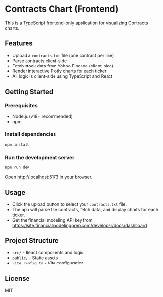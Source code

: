 # Contracts Chart (Frontend)

This is a TypeScript frontend-only application for visualizing Contracts charts.

## Features

- Upload a `contracts.txt` file (one contract per line)
- Parse contracts client-side
- Fetch stock data from Yahoo Finance (client-side)
- Render interactive Plotly charts for each ticker
- All logic is client-side using TypeScript and React

## Getting Started

### Prerequisites

- Node.js (v18+ recommended)
- npm

### Install dependencies

```sh
npm install
```

### Run the development server

```sh
npm run dev
```

Open [http://localhost:5173](http://localhost:5173) in your browser.

## Usage

- Click the upload button to select your `contracts.txt` file.
- The app will parse the contracts, fetch data, and display charts for each ticker.
- Get the financial modeling API key from https://site.financialmodelingprep.com/developer/docs/dashboard

## Project Structure

- `src/` - React components and logic
- `public/` - Static assets
- `vite.config.ts` - Vite configuration

## License

MIT
